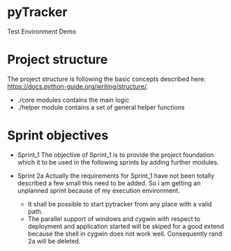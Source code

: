 # pyTracker
Test Environment Demo


# Project structure

The project structure  is following the basic concepts described here: https://docs.python-guide.org/writing/structure/.

* ./core modules contains the main logic
* ./helper module contains a set of general helper functions


# Sprint objectives

* Sprint_1 The objective of Sprint_1 is to provide the project foundation which it to be used in the 
  following sprints by adding further modules.

* Sprint 2a  Actually the requirements for Sprint_1 have not been totally described a  few small
  this need to be added. So i am getting an unplanned sprint because of my execution environment.
  * It shall be possible to start pytracker from any place with a valid path.
  * The parallel support of windows and cygwin with respect to deployment and application
    started will be skiped for a good extend  because the shell in cygwin does not work well. Consequently
    rand 2a will be deleted.
  



